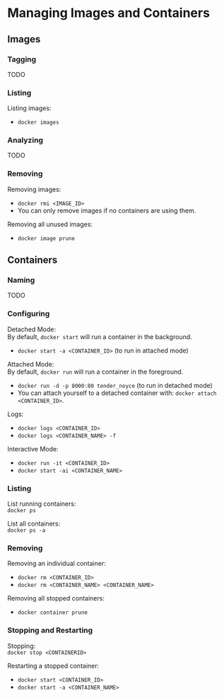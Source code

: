 # Managing Images and Containers

## Images

### Tagging

TODO

### Listing

Listing images:  
- `docker images`

### Analyzing

TODO

### Removing

Removing images:  
- `docker rmi <IMAGE_ID>`
- You can only remove images if no containers are using them.

Removing all unused images:  
- `docker image prune`

## Containers

### Naming

TODO

### Configuring

Detached Mode:  
By default, `docker start` will run a container in the background.
- `docker start -a <CONTAINER_ID>` (to run in attached mode)

Attached Mode:  
By default, `docker run` will run a container in the foreground.
- `docker run -d -p 8000:80 tender_noyce` (to run in detached mode)
- You can attach yourself to a detached container with: `docker attach <CONTAINER_ID>`.

Logs:  
- `docker logs <CONTAINER_ID>`
- `docker logs <CONTAINER_NAME> -f`

Interactive Mode:
- `docker run -it <CONTAINER_ID>`
- `docker start -ai <CONTAINER_NAME>`

### Listing

List running containers:  
`docker ps`

List all containers:  
`docker ps -a`

### Removing

Removing an individual container:  
- `docker rm <CONTAINER_ID>`
- `docker rm <CONTAINER_NAME> <CONTAINER_NAME>`

Removing all stopped containers:  
- `docker container prune`

### Stopping and Restarting

Stopping:  
`docker stop <CONTAINERID>`

Restarting a stopped container:  
- `docker start <CONTAINER_ID>`
- `docker start -a <CONTAINER_NAME>`
